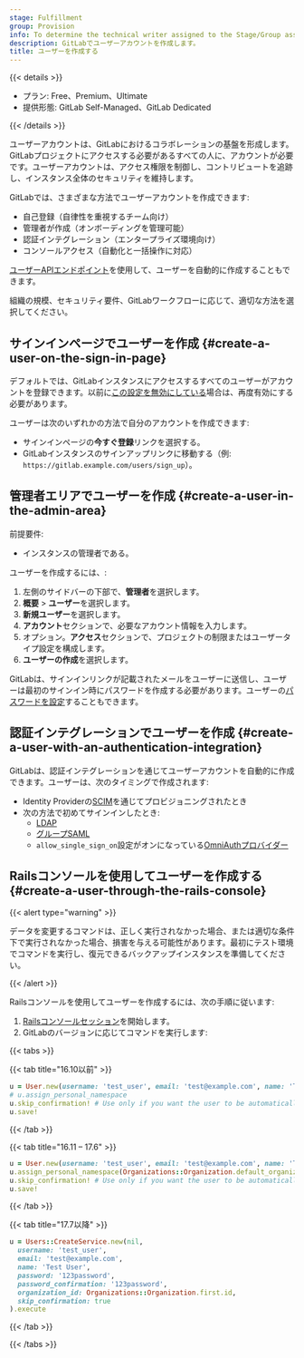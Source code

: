 ```yaml
---
stage: Fulfillment
group: Provision
info: To determine the technical writer assigned to the Stage/Group associated with this page, see https://handbook.gitlab.com/handbook/product/ux/technical-writing/#assignments
description: GitLabでユーザーアカウントを作成します。
title: ユーザーを作成する
---
```


{{< details >}}

- プラン: Free、Premium、Ultimate
- 提供形態: GitLab Self-Managed、GitLab Dedicated

{{< /details >}}

ユーザーアカウントは、GitLabにおけるコラボレーションの基盤を形成します。GitLabプロジェクトにアクセスする必要があるすべての人に、アカウントが必要です。ユーザーアカウントは、アクセス権限を制御し、コントリビュートを追跡し、インスタンス全体のセキュリティを維持します。

GitLabでは、さまざまな方法でユーザーアカウントを作成できます:

- 自己登録（自律性を重視するチーム向け）
- 管理者が作成（オンボーディングを管理可能）
- 認証インテグレーション（エンタープライズ環境向け）
- コンソールアクセス（自動化と一括操作に対応）

[ユーザーAPIエンドポイント](../../../api/users.md#create-a-user)を使用して、ユーザーを自動的に作成することもできます。

組織の規模、セキュリティ要件、GitLabワークフローに応じて、適切な方法を選択してください。

## サインインページでユーザーを作成 {#create-a-user-on-the-sign-in-page}

デフォルトでは、GitLabインスタンスにアクセスするすべてのユーザーがアカウントを登録できます。以前に[この設定を無効にしている](../../../administration/settings/sign_up_restrictions.md#disable-new-sign-ups)場合は、再度有効にする必要があります。

ユーザーは次のいずれかの方法で自分のアカウントを作成できます:

- サインインページの**今すぐ登録**リンクを選択する。
- GitLabインスタンスのサインアップリンクに移動する（例: `https://gitlab.example.com/users/sign_up`）。

## 管理者エリアでユーザーを作成 {#create-a-user-in-the-admin-area}

前提要件: 

- インスタンスの管理者である。

ユーザーを作成するには、:

1. 左側のサイドバーの下部で、**管理者**を選択します。
1. **概要** > **ユーザー**を選択します。
1. **新規ユーザー**を選択します。
1. **アカウント**セクションで、必要なアカウント情報を入力します。
1. オプション。**アクセス**セクションで、プロジェクトの制限またはユーザータイプ設定を構成します。
1. **ユーザーの作成**を選択します。

GitLabは、サインインリンクが記載されたメールをユーザーに送信し、ユーザーは最初のサインイン時にパスワードを作成する必要があります。ユーザーの[パスワードを設定](../../../security/reset_user_password.md#use-the-ui)することもできます。

## 認証インテグレーションでユーザーを作成 {#create-a-user-with-an-authentication-integration}

GitLabは、認証インテグレーションを通じてユーザーアカウントを自動的に作成できます。ユーザーは、次のタイミングで作成されます:

- Identity Providerの[SCIM](../../group/saml_sso/scim_setup.md)を通じてプロビジョニングされたとき
- 次の方法で初めてサインインしたとき:
  - [LDAP](../../../administration/auth/ldap/_index.md)
  - [グループSAML](../../group/saml_sso/_index.md)
  - `allow_single_sign_on`設定がオンになっている[OmniAuthプロバイダー](../../../integration/omniauth.md)

## Railsコンソールを使用してユーザーを作成する {#create-a-user-through-the-rails-console}

{{< alert type="warning" >}}

データを変更するコマンドは、正しく実行されなかった場合、または適切な条件下で実行されなかった場合、損害を与える可能性があります。最初にテスト環境でコマンドを実行し、復元できるバックアップインスタンスを準備してください。

{{< /alert >}}

Railsコンソールを使用してユーザーを作成するには、次の手順に従います:

1. [Railsコンソールセッション](../../../administration/operations/rails_console.md#starting-a-rails-console-session)を開始します。
1. GitLabのバージョンに応じてコマンドを実行します:

  {{< tabs >}}

  {{< tab title="16.10以前" >}}

  ```ruby
  u = User.new(username: 'test_user', email: 'test@example.com', name: 'Test User', password: 'password', password_confirmation: 'password')
  # u.assign_personal_namespace
  u.skip_confirmation! # Use only if you want the user to be automatically confirmed. If you do not use this, the user receives a confirmation email.
  u.save!
  ```

  {{< /tab >}}

  {{< tab title="16.11 – 17.6" >}}

  ```ruby
  u = User.new(username: 'test_user', email: 'test@example.com', name: 'Test User', password: 'password', password_confirmation: 'password')
  u.assign_personal_namespace(Organizations::Organization.default_organization)
  u.skip_confirmation! # Use only if you want the user to be automatically confirmed. If you do not use this, the user receives a confirmation email.
  u.save!
  ```

  {{< /tab >}}

  {{< tab title="17.7以降" >}}

  ```ruby
  u = Users::CreateService.new(nil,
    username: 'test_user',
    email: 'test@example.com',
    name: 'Test User',
    password: '123password',
    password_confirmation: '123password',
    organization_id: Organizations::Organization.first.id,
    skip_confirmation: true
  ).execute
  ```

  {{< /tab >}}

  {{< /tabs >}}
